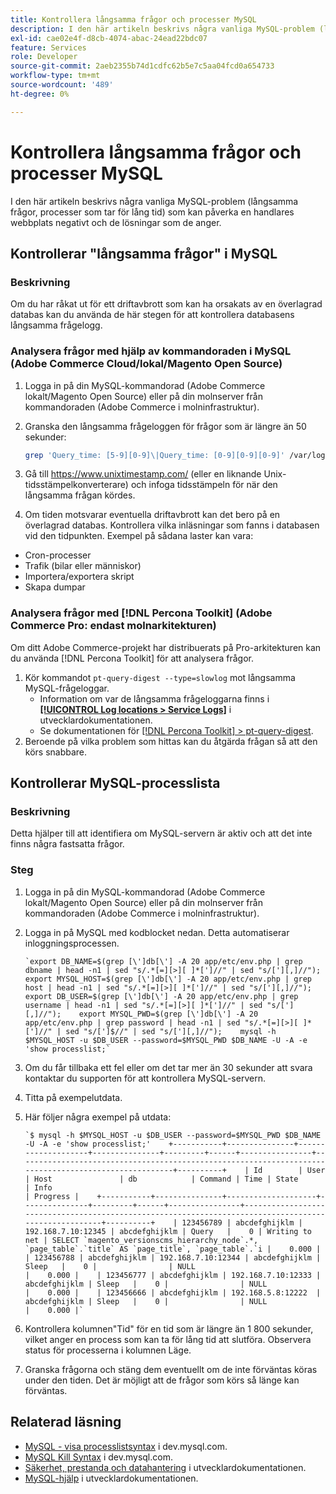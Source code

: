 ```yaml
---
title: Kontrollera långsamma frågor och processer MySQL
description: I den här artikeln beskrivs några vanliga MySQL-problem (långsamma frågor, processer som tar för lång tid) som kan påverka en handlares webbplats negativt och de lösningar som de anger.
exl-id: cae02e4f-d8cb-4074-abac-24ead22bdc07
feature: Services
role: Developer
source-git-commit: 2aeb2355b74d1cdfc62b5e7c5aa04fcd0a654733
workflow-type: tm+mt
source-wordcount: '489'
ht-degree: 0%

---
```


# Kontrollera långsamma frågor och processer MySQL

I den här artikeln beskrivs några vanliga MySQL-problem (långsamma frågor, processer som tar för lång tid) som kan påverka en handlares webbplats negativt och de lösningar som de anger.

## Kontrollerar &quot;långsamma frågor&quot; i MySQL

### Beskrivning

Om du har råkat ut för ett driftavbrott som kan ha orsakats av en överlagrad databas kan du använda de här stegen för att kontrollera databasens långsamma frågelogg.

### Analysera frågor med hjälp av kommandoraden i MySQL (Adobe Commerce Cloud/lokal/Magento Open Source)

1. Logga in på din MySQL-kommandorad (Adobe Commerce lokalt/Magento Open Source) eller på din molnserver från kommandoraden (Adobe Commerce i molninfrastruktur).
1. Granska den långsamma frågeloggen för frågor som är längre än 50 sekunder:

   ```bash
   grep 'Query_time: [5-9][0-9]\|Query_time: [0-9][0-9][0-9]' /var/log/mysql/mysql-slow.log -A 3
   ```

1. Gå till <https://www.unixtimestamp.com/> (eller en liknande Unix-tidsstämpelkonverterare) och infoga tidsstämpeln för när den långsamma frågan kördes.
1. Om tiden motsvarar eventuella driftavbrott kan det bero på en överlagrad databas. Kontrollera vilka inläsningar som fanns i databasen vid den tidpunkten. Exempel på sådana laster kan vara:

* Cron-processer
* Trafik (bilar eller människor)
* Importera/exportera skript
* Skapa dumpar


### Analysera frågor med [!DNL Percona Toolkit] (Adobe Commerce Pro: endast molnarkitekturen)

Om ditt Adobe Commerce-projekt har distribuerats på Pro-arkitekturen kan du använda [!DNL Percona Toolkit] för att analysera frågor.

1. Kör kommandot `pt-query-digest --type=slowlog` mot långsamma MySQL-frågeloggar.
   * Information om var de långsamma frågeloggarna finns i **[[!UICONTROL Log locations > Service Logs]](https://experienceleague.adobe.com/docs/commerce-cloud-service/user-guide/develop/test/log-locations.html)** i utvecklardokumentationen.
   * Se dokumentationen för [[!DNL Percona Toolkit] > pt-query-digest](https://www.percona.com/doc/percona-toolkit/LATEST/pt-query-digest.html#pt-query-digest).
1. Beroende på vilka problem som hittas kan du åtgärda frågan så att den körs snabbare.

## Kontrollerar MySQL-processlista

### Beskrivning

Detta hjälper till att identifiera om MySQL-servern är aktiv och att det inte finns några fastsatta frågor.

### Steg

1. Logga in på din MySQL-kommandorad (Adobe Commerce lokalt/Magento Open Source) eller på din molnserver från kommandoraden (Adobe Commerce i molninfrastruktur).
1. Logga in på MySQL med kodblocket nedan. Detta automatiserar inloggningsprocessen.

   ```MySQL
   `export DB_NAME=$(grep [\']db[\'] -A 20 app/etc/env.php | grep dbname | head -n1 | sed "s/.*[=][>][ ]*[']//" | sed "s/['][,]//");    export MYSQL_HOST=$(grep [\']db[\'] -A 20 app/etc/env.php | grep host | head -n1 | sed "s/.*[=][>][ ]*[']//" | sed "s/['][,]//");    export DB_USER=$(grep [\']db[\'] -A 20 app/etc/env.php | grep username | head -n1 | sed "s/.*[=][>][ ]*[']//" | sed "s/['][,]//");    export MYSQL_PWD=$(grep [\']db[\'] -A 20 app/etc/env.php | grep password | head -n1 | sed "s/.*[=][>][ ]*[']//" | sed "s/[']$//" | sed "s/['][,]//");    mysql -h $MYSQL_HOST -u $DB_USER --password=$MYSQL_PWD $DB_NAME -U -A -e 'show processlist;`
   ```

1. Om du får tillbaka ett fel eller om det tar mer än 30 sekunder att svara kontaktar du supporten för att kontrollera MySQL-servern.
1. Titta på exempelutdata.

1. Här följer några exempel på utdata:

   ```MySQL
   `$ mysql -h $MYSQL_HOST -u $DB_USER --password=$MYSQL_PWD $DB_NAME -U -A -e 'show processlist;'    +-----------+---------------+--------------------+---------------+---------+------+----------------+------------------------------------------------------------------------------------------------------+----------+    | Id        | User          | Host               | db            | Command | Time | State          | Info                                                                                                 | Progress |    +-----------+---------------+--------------------+---------------+---------+------+----------------+------------------------------------------------------------------------------------------------------+----------+    | 123456789 | abcdefghijklm | 192.168.7.10:12345 | abcdefghijklm | Query   |    0 | Writing to net | SELECT `magento_versionscms_hierarchy_node`.*, `page_table`.`title` AS `page_title`, `page_table`.`i |    0.000 |    | 123456788 | abcdefghijklm | 192.168.7.10:12344 | abcdefghijklm | Sleep   |    0 |                | NULL                                                                                                 |    0.000 |    | 123456777 | abcdefghijklm | 192.168.7.10:12333 | abcdefghijklm | Sleep   |    0 |                | NULL                                                                                                 |    0.000 |    | 123456666 | abcdefghijklm | 192.168.5.8:12222  | abcdefghijklm | Sleep   |    0 |                | NULL                                                                                                 |    0.000 |`
   ```

1. Kontrollera kolumnen&quot;Tid&quot; för en tid som är längre än 1 800 sekunder, vilket anger en process som kan ta för lång tid att slutföra. Observera status för processerna i kolumnen Läge.
1. Granska frågorna och stäng dem eventuellt om de inte förväntas köras under den tiden. Det är möjligt att de frågor som körs så länge kan förväntas.


## Relaterad läsning

* [MySQL - visa processlistsyntax](https://dev.mysql.com/doc/refman/8.0/en/show-processlist.html) i dev.mysql.com.
* [MySQL Kill Syntax](https://dev.mysql.com/doc/refman/8.0/en/kill.html) i dev.mysql.com.
* [Säkerhet, prestanda och datahantering](https://developer.adobe.com/commerce/php/best-practices/extensions/security/) i utvecklardokumentationen.
* [MySQL-hjälp](https://experienceleague.adobe.com/en/docs/commerce-operations/installation-guide/prerequisites/database-server/mysql) i utvecklardokumentationen.
